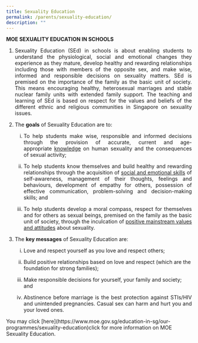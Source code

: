 ```yaml
---
title: Sexuality Education
permalink: /parents/sexuality-education/
description: ""
---
```

<div><strong>MOE SEXUALITY EDUCATION IN SCHOOLS</strong></div>
<div>
<ol>
<li align="justify">Sexuality Education (SEd) in schools is about enabling students to understand the physiological, social and emotional changes they experience as they mature, develop healthy and rewarding relationships including those with members of the opposite sex, and make wise, informed and responsible decisions on sexuality matters. SEd is premised on the importance of the family as the basic unit of society. This means encouraging healthy, heterosexual marriages and stable nuclear family units with extended family support. The teaching and learning of SEd is based on respect for the values and beliefs of the different ethnic and religious communities in Singapore on sexuality issues.</li>
</ol>
</div>
<div>
<ol start="2">
<li>The&nbsp;<strong>goals</strong>&nbsp;of Sexuality Education are to:</li>
</ol>
<ol>
<ol type="i">
<li type="i" align="justify">To help students make wise, responsible and informed decisions through the provision of accurate, current and age-appropriate&nbsp;<u>knowledge</u>&nbsp;on human sexuality and the consequences of sexual activity;</li>
</ol>
</ol>
</div>
<div>
<ol>
<ol start="2" type="i">
<li type="i" align="justify">To help students know themselves and build healthy and rewarding relationships through the acquisition of&nbsp;<u>social and emotional skills</u>&nbsp;of self-awareness, management of their thoughts, feelings and behaviours, development of empathy for others, possession of effective communication, problem-solving and decision-making skills; and</li>
</ol>
</ol>
</div>
<div>
<ol>
<ol start="3" type="i">
<li type="i" align="justify">To help students develop a moral compass, respect for themselves and for others as sexual beings, premised on the family as the basic unit of society, through the inculcation of&nbsp;<u>positive mainstream values and attitudes</u>&nbsp;about sexuality.</li>
</ol>
</ol>
</div>
<div>
<ol start="3">
<li>The&nbsp;<strong>key messages</strong>&nbsp;of Sexuality Education are:</li>
</ol>
<ol start="3">
<ol type="i">
<li type="i">Love and respect yourself as you love and respect others;</li>
</ol>
<ol start="2" type="i">
<li type="i">Build positive relationships based on love and respect (which are the foundation for strong families);</li>
</ol>
<ol start="3" type="i">
<li type="i">Make responsible decisions for yourself, your family and society; and</li>
</ol>
</ol>
</div>
<div>
<ol>
<ol start="4" type="i">
<li type="i" align="justify">Abstinence before marriage is the best protection against STIs/HIV and unintended pregnancies. Casual sex can harm and hurt you and your loved ones.</li>
</ol>
</ol>
</div>

<div>You may click [here](https://www.moe.gov.sg/education-in-sg/our-programmes/sexuality-education)click for more information on MOE Sexuality Education.</div>